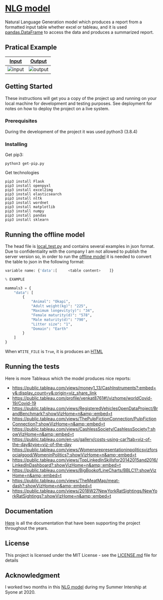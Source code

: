 # [NLG model](https://github.com/Joao-Tiago-Almeida/NLG-model/tree/master/offline%20model)

Natural Language Generation model which produces a report from a formatted input table whether excel or tableau, and it is used [pandas.DataFrame](https://pandas.pydata.org/pandas-docs/stable/reference/api/pandas.DataFrame.html) to access the data and produces a summarized report.

## Pratical Example

[Input](https://public.tableau.com/views/RegionalSampleWorkbook/Storms?:embed=y&:showVizHome=n&:jsdebug=y&:bootstrapWhenNotified=y&:tabs=n&:apiID=handler0)  | [Output](https://joao-tiago-almeida.github.io/NLG-model/)
------------- | -------------
![input](https://user-images.githubusercontent.com/39059647/94350049-52af6500-0042-11eb-94f9-f6037ee6a8b0.png)| ![output](https://user-images.githubusercontent.com/39059647/94350048-5216ce80-0042-11eb-91e7-9f8e4caf6542.png) 

## Getting Started

These instructions will get you a copy of the project up and running on your local machine for development and testing purposes. See deployment for notes on how to deploy the project on a live system.

### Prerequisites

During the development of the project it was used python3 (3.8.4)


### Installing

Get pip3:
```
python3 get-pip.py
```
Get technologies
```
pip3 install Flask
pip3 install openpyxl
pip3 install excel2img
pip3 install elasticsearch
pip3 install nltk
pip3 install wordnet
pip3 install matplotlib
pip3 install numpy
pip3 install pandas
pip3 install sklearn
```

## Running the offline model

The head file is [local_test.py](https://github.com/Joao-Tiago-Almeida/NLG-model/blob/master/offline%20model/local_test.py) and contains several examples in json format. Due to confidentiality with the company I am not allowed to publish the server version so, in order to run the [offline model](https://github.com/Joao-Tiago-Almeida/NLG-model/tree/master/offline%20model) it is needed to convert the table to json in the following format:
```python
variable name: {'data':[     <table content>    ]}

% EXAMPLE

mammals3 = {
    "data": [
        {
            "Animal": "Okapi",
            "Adult weight(kg)": "225",
            "Maximum longevity(y)": "34",
            "Female maturity(d)": "578",
            "Male maturity(d)": "790",
            "Litter size": "1",
            "Domain": "Earth"
        }
    ]
}
```
When `WTITE_FILE` is `True`, it is produces an [HTML](https://github.com/Joao-Tiago-Almeida/NLG-model/blob/master/docs/index.html)

## Running the tests

Here is more Tableaus which the model produces nice reports:
- https://public.tableau.com/views/money1_13/CashInstruments?:embed=y&:display_count=y&:origin=viz_share_link
- https://public.tableau.com/profile/venkat8761#!/vizhome/worldCovid-19/Covid-19
- https://public.tableau.com/views/RegisteredVehiclesOpenDataProject/BrandBenchmark?:showVizHome=n&amp;:embed=t
- https://public.tableau.com/views/ThePulpFictionConnection/PulpFictionConnection?:showVizHome=n&amp;:embed=t
- https://public.tableau.com/views/CashlessSociety/CashlessSociety?:showVizHome=n&amp;:embed=t
- https://public.tableau.com/en-us/gallery/costs-using-car?tab=viz-of-the-day&type=viz-of-the-day
- https://public.tableau.com/views/Womensrepresentationinpoliticsvizforsocialgood/WomeninPolitics?:showVizHome=n&amp;:embed=t
- https://public.tableau.com/views/TopLinkedInSkillsfor20142015and2016/LinkedInDashboard?:showVizHome=n&amp;:embed=t
- https://public.tableau.com/views/BigBookofLineCharts/BBLC1?:showVizHome=n&amp;:embed=t
- https://public.tableau.com/views/TheMeatMap/meat-dash?:showVizHome=n&amp;:embed=t
- https://public.tableau.com/views/2018W27NewYorkRatSightings/NewYorkRatSightings?:showVizHome=n&amp;:embed=t

## Documentation

[Here](https://github.com/Joao-Tiago-Almeida/NLG-model/tree/master/Documentation) is all the documentation that have been supporting the project throughout the years.

## License

This project is licensed under the MIT License - see the [LICENSE.md](https://github.com/Joao-Tiago-Almeida/NLG-model/blob/master/LICENSE) file for details

## Acknowledgment

I worked two months in this [NLG model](https://github.com/Joao-Tiago-Almeida/NLG-model/tree/master/offline%20model) during my Summer Intership at Syone at 2020.
